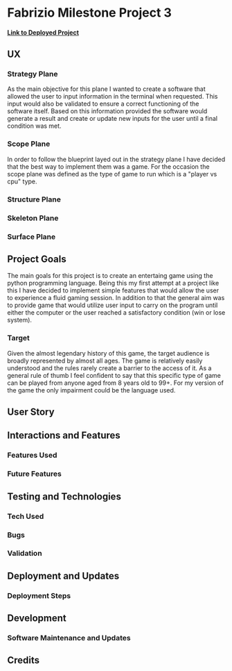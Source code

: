 # Fabrizio Milestone Project 3
#### [Link to Deployed Project]()
## UX
### Strategy Plane
As the main objective for this plane I wanted to create a software that allowed the user to input information in the terminal when requested. This input would also be validated to ensure a correct functioning of the software itself. Based on this information provided the software would generate a result and create or update new inputs for the user until a final condition was met.
### Scope Plane
In order to follow the blueprint layed out in the strategy plane I have decided that the best way to implement them was a game. For the occasion the scope plane was defined as the type of game to run which is a "player vs cpu" type. 
### Structure Plane
### Skeleton Plane
### Surface Plane
## Project Goals
The main goals for this project is to create an entertaing game using the python programming language. Being this my first attempt at a project like this I have decided to implement simple features that would allow the user to experience a fluid gaming session. In addition to that the general aim was to provide game that would utilize user input to carry on the program until either the computer or the user reached a satisfactory condition (win or lose system).
### Target 
Given the almost legendary history of this game, the target audience is broadly represented by almost all ages. The game is relatively easily understood and the rules rarely create a barrier to the access of it. As a general rule of thumb I feel confident to say that this specific type of game can be played from anyone aged from 8 years old to 99+. For my version of the game the only impairment could be the language used.
## User Story
## Interactions and Features
### Features Used
### Future Features
## Testing and Technologies
### Tech Used
### Bugs
### Validation
## Deployment and Updates
### Deployment Steps
## Development
### Software Maintenance and Updates
## Credits